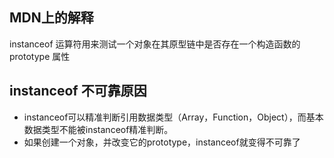 ## MDN上的解释
instanceof 运算符用来测试一个对象在其原型链中是否存在一个构造函数的 prototype 属性

## instanceof 不可靠原因
- instanceof可以精准判断引用数据类型（Array，Function，Object），而基本数据类型不能被instanceof精准判断。
- 如果创建一个对象，并改变它的prototype，instanceof就变得不可靠了